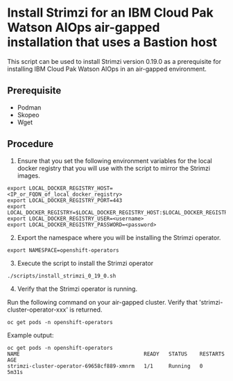 # Install Strimzi for an IBM Cloud Pak Watson AIOps air-gapped installation that uses a Bastion host

This script can be used to install Strimzi version 0.19.0 as a prerequisite for installing IBM Cloud Pak Watson AIOps in an air-gapped environment.

## Prerequisite

* Podman
* Skopeo
* Wget

## Procedure

1. Ensure that you set the following environment variables for the local docker registry that you will use with the script to mirror the Strimzi images.
```
export LOCAL_DOCKER_REGISTRY_HOST=<IP_or_FQDN_of_local_docker_registry>
export LOCAL_DOCKER_REGISTRY_PORT=443
export LOCAL_DOCKER_REGISTRY=$LOCAL_DOCKER_REGISTRY_HOST:$LOCAL_DOCKER_REGISTRY_PORT
export LOCAL_DOCKER_REGISTRY_USER=<username>
export LOCAL_DOCKER_REGISTRY_PASSWORD=<password>
```

2. Export the namespace where you will be installing the Strimzi operator.

```
export NAMESPACE=openshift-operators
```

3. Execute the script to install the Strimzi operator

```
./scripts/install_strimzi_0_19_0.sh
```

4. Verify that the Strimzi operator is running.

Run the following command on your air-gapped cluster. Verify that 'strimzi-cluster-operator-xxx' is returned.

```
oc get pods -n openshift-operators
```

Example output:

```
oc get pods -n openshift-operators
NAME                                        READY   STATUS    RESTARTS   AGE
strimzi-cluster-operator-69658cf889-xmnrm   1/1     Running   0          5m31s
```